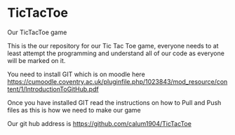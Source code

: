 # TicTacToe
Our TicTacToe game

This is the our repository for our Tic Tac Toe game, everyone needs to at least attempt the programming and understand all of 
our code as everyone will be marked on it.

You need to install GIT which is on moodle here 
https://cumoodle.coventry.ac.uk/pluginfile.php/1023843/mod_resource/content/1/IntroductionToGitHub.pdf

Once you have installed GIT read the instructions on how to Pull and Push files as this is how we need to make our game

Our git hub address is https://github.com/calum1904/TicTacToe
